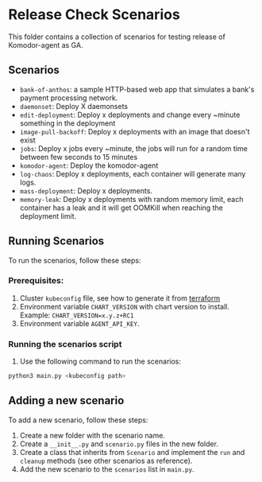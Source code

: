 # Release Check Scenarios

This folder contains a collection of scenarios for testing release of Komodor-agent as GA.

## Scenarios

- `bank-of-anthos`: a sample HTTP-based web app that simulates a bank's payment processing network.
- `daemonset`: Deploy X daemonsets
- `edit-deployment`: Deploy x deployments and change every ~minute something in the deployment
- `image-pull-backoff`: Deploy x deployments with an image that doesn't exist
- `jobs`: Deploy x jobs every ~minute, the jobs will run for a random time between few seconds to 15 minutes
- `komodor-agent`: Deploy the komodor-agent
- `log-chaos`: Deploy x deployments, each container will generate many logs.
- `mass-deployment`: Deploy x deployments.
- `memory-leak`: Deploy x deployments with random memory limit, each container has a leak and it will get OOMKill when reaching the deployment limit.

## Running Scenarios

To run the scenarios, follow these steps:

### Prerequisites:
1. Cluster `kubeconfig` file, see how to generate it from [terraform](../gcp-tf/README.md#running-terraform) 
2. Environment variable `CHART_VERSION` with chart version to install. Example: `CHART_VERSION=x.y.z+RC1`
3. Environment variable `AGENT_API_KEY`.

### Running the scenarios script
1. Use the following command to run the scenarios:
```bash
python3 main.py <kubeconfig path> 
```
## Adding a new scenario

To add a new scenario, follow these steps:
1. Create a new folder with the scenario name.
2. Create a `__init__.py` and `scenario.py` files in the new folder.
3. Create a class that inherits from `Scenario` and implement the `run` and `cleanup` methods (see other scenarios as reference).
4. Add the new scenario to the `scenarios` list in `main.py`.